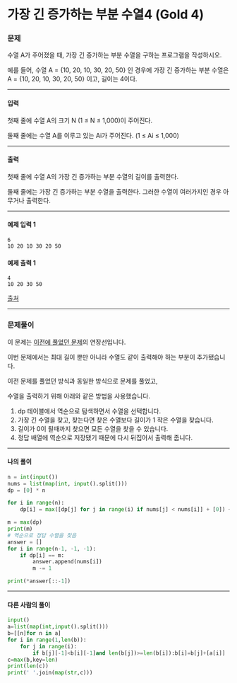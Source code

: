 # 가장 긴 증가하는 부분 수열4 (Gold 4)

### 문제

수열 A가 주어졌을 때, 가장 긴 증가하는 부분 수열을 구하는 프로그램을 작성하시오.   

예를 들어, 수열 A = {10, 20, 10, 30, 20, 50} 인 경우에 가장 긴 증가하는 부분 수열은 A = {10, 20, 10, 30, 20, 50} 이고, 길이는 4이다.

---

#### 입력

첫째 줄에 수열 A의 크기 N (1 ≤ N ≤ 1,000)이 주어진다.   

둘째 줄에는 수열 A를 이루고 있는 Ai가 주어진다. (1 ≤ Ai ≤ 1,000)

---

#### 출력

첫째 줄에 수열 A의 가장 긴 증가하는 부분 수열의 길이를 출력한다.   

둘째 줄에는 가장 긴 증가하는 부분 수열을 출력한다. 그러한 수열이 여러가지인 경우 아무거나 출력한다.

---

#### 예제 입력 1
~~~
6
10 20 10 30 20 50
~~~

#### 예제 출력 1
~~~
4
10 20 30 50
~~~

[출처](https://www.acmicpc.net/problem/14002)

---

### 문제풀이

이 문제는 [이전에 풀었던 문제](https://github.com/flip1945/TIL/blob/main/Algorithm/Dynamic%20Programming/BOJ_%EA%B0%80%EC%9E%A5%20%EA%B8%B4%20%EC%A6%9D%EA%B0%80%ED%95%98%EB%8A%94%20%EB%B6%80%EB%B6%84%20%EC%88%98%EC%97%B4.md)의 연장선입니다.

이번 문제에서는 최대 길이 뿐만 아니라 수열도 같이 출력해야 하는 부분이 추가됐습니다.   

이전 문제를 풀었던 방식과 동일한 방식으로 문제를 풀었고,

수열을 출력하기 위해 아래와 같은 방법을 사용했습니다.   

1. dp 테이블에서 역순으로 탐색하면서 수열을 선택합니다.
2. 가장 긴 수열을 찾고, 찾는다면 찾은 수열보다 길이가 1 작은 수열을 찾습니다.
3. 길이가 0이 될때까지 찾으면 모든 수열을 찾을 수 있습니다.
4. 정답 배열에 역순으로 저장됐기 때문에 다시 뒤집어서 출력해 줍니다.

---

#### 나의 풀이

~~~python
n = int(input())
nums = list(map(int, input().split()))
dp = [0] * n

for i in range(n):
    dp[i] = max([dp[j] for j in range(i) if nums[j] < nums[i]] + [0]) + 1

m = max(dp)
print(m)
# 역순으로 정답 수열을 찾음
answer = []
for i in range(n-1, -1, -1):
    if dp[i] == m:
        answer.append(nums[i])
        m -= 1

print(*answer[::-1])
~~~

---

#### 다른 사람의 풀이

~~~python
input()
a=list(map(int,input().split()))
b=[[n]for n in a]
for i in range(1,len(b)):
	for j in range(i):
		if b[j][-1]<b[i][-1]and len(b[j])>=len(b[i]):b[i]=b[j]+[a[i]]
c=max(b,key=len)
print(len(c))
print(' '.join(map(str,c)))
~~~
